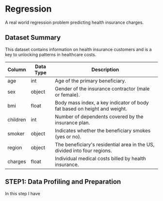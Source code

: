 # Regression
A real world regression problem predicting health insurance charges.

## Dataset Summary
This dataset contains information on health insurance customers and is a key to unlocking patterns in healthcare costs.

|Column| 	Data Type	| Description|
|------|------------| ---------------|
|age	  |     int	    |Age of the primary beneficiary.|
|sex	  |     object	|Gender of the insurance contractor (male or female).|
|bmi	  |    float	  |Body mass index, a key indicator of body fat based on height and weight.|
|children|	int	      |Number of dependents covered by the insurance plan.|
|smoker|	object	    |Indicates whether the beneficiary smokes (yes or no).|
|region| object	    |The beneficiary's residential area in the US, divided into four regions.|
|charges| float	    |Individual medical costs billed by health insurance.|

## STEP1: Data Profiling and Preparation
In this step I  have 
